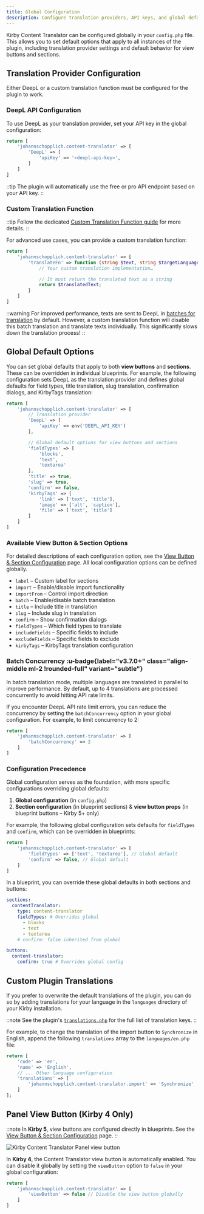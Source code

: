 ```yaml
---
title: Global Configuration
description: Configure translation providers, API keys, and global defaults.
---
```


Kirby Content Translator can be configured globally in your `config.php` file. This allows you to set default options that apply to all instances of the plugin, including translation provider settings and default behavior for view buttons and sections.

## Translation Provider Configuration

Either DeepL or a custom translation function must be configured for the plugin to work.

### DeepL API Configuration

To use DeepL as your translation provider, set your API key in the global configuration:

```php [config.php]
return [
    'johannschopplich.content-translator' => [
        'DeepL' => [
            'apiKey' => '<deepl-api-key>',
        ]
    ]
]
```

::tip
The plugin will automatically use the free or pro API endpoint based on your API key.
::

### Custom Translation Function

::tip
Follow the dedicated [Custom Translation Function guide](/docs/content-translator/configuration/translator-function) for more details.
::

For advanced use cases, you can provide a custom translation function:

```php [config.php]
return [
    'johannschopplich.content-translator' => [
        'translateFn' => function (string $text, string $targetLanguage, string $sourceLanguage = null) {
            // Your custom translation implementation…

            // It must return the translated text as a string
            return $translatedText;
        }
    ]
]
```

::warning
For improved performance, texts are sent to DeepL in [batches for translation](https://developers.deepl.com/api-reference/translate#translating-large-volumes-of-text) by default. However, a custom translation function will disable this batch translation and translate texts individually. This significantly slows down the translation process!
::

## Global Default Options

You can set global defaults that apply to both **view buttons** and **sections**. These can be overridden in individual blueprints. For example, the following configuration sets DeepL as the translation provider and defines global defaults for field types, title translation, slug translation, confirmation dialogs, and KirbyTags translation:

```php [config.php]
return [
    'johannschopplich.content-translator' => [
        // Translation provider
        'DeepL' => [
            'apiKey' => env('DEEPL_API_KEY')
        ],

        // Global default options for view buttons and sections
        'fieldTypes' => [
            'blocks',
            'text',
            'textarea'
        ],
        'title' => true,
        'slug' => true,
        'confirm' => false,
        'kirbyTags' => [
            'link' => ['text', 'title'],
            'image' => ['alt', 'caption'],
            'file' => ['text', 'title']
        ]
    ]
]
```

### Available View Button & Section Options

For detailed descriptions of each configuration option, see the [View Button & Section Configuration](/docs/content-translator/configuration/local#available-options) page. All local configuration options can be defined globally.

- `label` – Custom label for sections
- `import` – Enable/disable import functionality
- `importFrom` – Control import direction
- `batch` – Enable/disable batch translation
- `title` – Include title in translation
- `slug` – Include slug in translation
- `confirm` – Show confirmation dialogs
- `fieldTypes` – Which field types to translate
- `includeFields` – Specific fields to include
- `excludeFields` – Specific fields to exclude
- `kirbyTags` – KirbyTags translation configuration

### Batch Concurrency :u-badge{label="v3.7.0+" class="align-middle ml-2 !rounded-full" variant="subtle"}

In batch translation mode, multiple languages are translated in parallel to improve performance. By default, up to 4 translations are processed concurrently to avoid hitting API rate limits.

If you encounter DeepL API rate limit errors, you can reduce the concurrency by setting the `batchConcurrency` option in your global configuration. For example, to limit concurrency to 2:

```php [config.php]
return [
    'johannschopplich.content-translator' => [
        'batchConcurrency' => 2
    ]
]
```

### Configuration Precedence

Global configuration serves as the foundation, with more specific configurations overriding global defaults:

1. **Global configuration** (in `config.php`)
2. **Section configuration** (in blueprint sections) & **view button props** (in blueprint buttons – Kirby 5+ only)

For example, the following global configuration sets defaults for `fieldTypes` and `confirm`, which can be overridden in blueprints:

```php [config.php]
return [
    'johannschopplich.content-translator' => [
        'fieldTypes' => ['text', 'textarea'], // Global default
        'confirm' => false, // Global default
    ]
]
```

In a blueprint, you can override these global defaults in both sections and buttons:

```yaml [Blueprint Override]
sections:
  contentTranslator:
    type: content-translator
    fieldTypes: # Overrides global
      - blocks
      - text
      - textarea
    # confirm: false inherited from global

buttons:
  content-translator:
    confirm: true # Overrides global config
```

## Custom Plugin Translations

If you prefer to overwrite the default translations of the plugin, you can do so by adding translations for your language in the `languages` directory of your Kirby installation.

::note
See the plugin's [`translations.php`](https://github.com/kirby-tools/kirby-content-translator/blob/main/src/extensions/translations.php) for the full list of translation keys.
::

For example, to change the translation of the import button to `Synchronize` in English, append the following `translations` array to the `languages/en.php` file:

```php [languages/en.php]
return [
    'code' => 'en',
    'name' => 'English',
    // ... Other language configuration
    'translations' => [
        'johannschopplich.content-translator.import' => 'Synchronize'
    ]
];
```

## Panel View Button (Kirby 4 Only)

::note
In **Kirby 5**, view buttons are configured directly in blueprints. See the [View Button & Section Configuration](/docs/content-translator/configuration/local) page.
::

![Kirby Content Translator Panel view button](/img/kirby-content-translator-view-buttons.png)

In **Kirby 4**, the Content Translator view button is automatically enabled. You can disable it globally by setting the `viewButton` option to `false` in your global configuration:

```php [config.php]
return [
    'johannschopplich.content-translator' => [
        'viewButton' => false // Disable the view button globally
    ]
]
```
